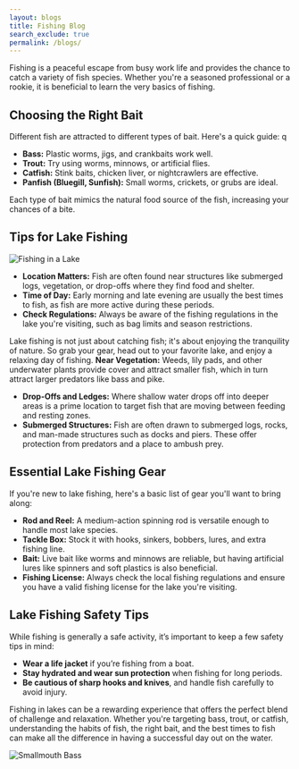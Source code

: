 ```yaml
---
layout: blogs 
title: Fishing Blog
search_exclude: true
permalink: /blogs/
---
```

Fishing is a peaceful escape from busy work life and provides the chance to catch a variety of fish species. Whether you're a seasoned professional or a rookie, it is beneficial to learn the very basics of fishing.

## Choosing the Right Bait

Different fish are attracted to different types of bait. Here's a quick guide:
q
- **Bass:** Plastic worms, jigs, and crankbaits work well.
- **Trout:** Try using worms, minnows, or artificial flies.
- **Catfish:** Stink baits, chicken liver, or nightcrawlers are effective.
- **Panfish (Bluegill, Sunfish):** Small worms, crickets, or grubs are ideal.

Each type of bait mimics the natural food source of the fish, increasing your chances of a bite.

## Tips for Lake Fishing

![Fishing in a Lake](https://lh3.googleusercontent.com/proxy/1hDQGldf1HzjFrKXXHrg7S5GGqmSoXhYKrwc0QB61R4BCW2cI4sUlh9H6raV0mrkaq1WHbWCyM5e0_h4sk7Qu-1R2cE_ySn_Nrx4Pidx2JEcp12o1Lc5Dq1ryhDmsdqGGnxCSRCwLjGl_WS98XySX0obwK9vGSFYX7DxaGqlS-SgMasM56sFHhV_rsG567VdcAALAI50LhR9mNXw)

- **Location Matters:** Fish are often found near structures like submerged logs, vegetation, or drop-offs where they find food and shelter.
- **Time of Day:** Early morning and late evening are usually the best times to fish, as fish are more active during these periods.
- **Check Regulations:** Always be aware of the fishing regulations in the lake you're visiting, such as bag limits and season restrictions.

Lake fishing is not just about catching fish; it's about enjoying the tranquility of nature. So grab your gear, head out to your favorite lake, and enjoy a relaxing day of fishing.
**Near Vegetation:** Weeds, lily pads, and other underwater plants provide cover and attract smaller fish, which in turn attract larger predators like bass and pike.
- **Drop-Offs and Ledges:** Where shallow water drops off into deeper areas is a prime location to target fish that are moving between feeding and resting zones.
- **Submerged Structures:** Fish are often drawn to submerged logs, rocks, and man-made structures such as docks and piers. These offer protection from predators and a place to ambush prey.

## Essential Lake Fishing Gear

If you're new to lake fishing, here's a basic list of gear you'll want to bring along:

- **Rod and Reel:** A medium-action spinning rod is versatile enough to handle most lake species.
- **Tackle Box:** Stock it with hooks, sinkers, bobbers, lures, and extra fishing line.
- **Bait:** Live bait like worms and minnows are reliable, but having artificial lures like spinners and soft plastics is also beneficial.
- **Fishing License:** Always check the local fishing regulations and ensure you have a valid fishing license for the lake you're visiting.

## Lake Fishing Safety Tips

While fishing is generally a safe activity, it’s important to keep a few safety tips in mind:

- **Wear a life jacket** if you’re fishing from a boat.
- **Stay hydrated and wear sun protection** when fishing for long periods.
- **Be cautious of sharp hooks and knives**, and handle fish carefully to avoid injury.

Fishing in lakes can be a rewarding experience that offers the perfect blend of challenge and relaxation. Whether you're targeting bass, trout, or catfish, understanding the habits of fish, the right bait, and the best times to fish can make all the difference in having a successful day out on the water.

![Smallmouth Bass](https://upload.wikimedia.org/wikipedia/commons/thumb/d/d0/Smallmouth_bass.png/800px-Smallmouth_bass.png)
